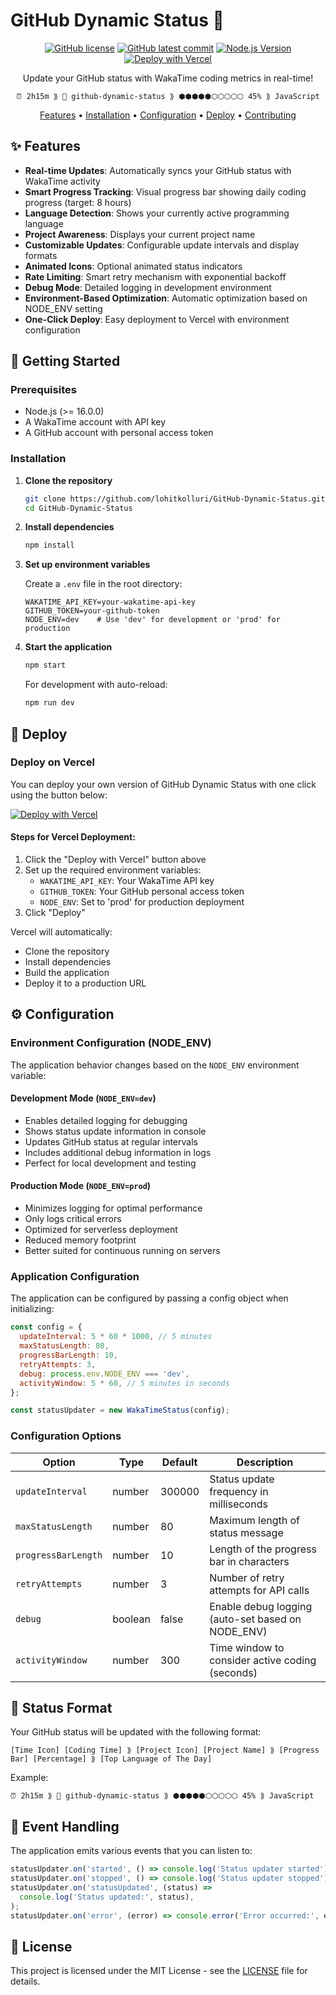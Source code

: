 # GitHub Dynamic Status 🚀

<div align="center">

[![GitHub license](https://img.shields.io/github/license/Naereen/StrapDown.js.svg)](https://github.com/your-username/github-dynamic-status/blob/main/LICENSE)
[![GitHub latest commit](https://img.shields.io/github/last-commit/lohitkolluri/GitHub-Dynamic-Status)](https://github.com/lohitkolluri/GitHub-Dynamic-Status/commits/main)
[![Node.js Version](https://img.shields.io/badge/node-%3E%3D%2016.0.0-brightgreen)](https://nodejs.org/)
[![Deploy with Vercel](https://vercel.com/button)](https://vercel.com/new/clone?repository-url=https%3A%2F%2Fgithub.com%2Flohitkolluri%2FGitHub-Dynamic-Status&env=WAKATIME_API_KEY,GITHUB_TOKEN,NODE_ENV&envDescription=API%20Keys%20needed%20for%20the%20application&envLink=https%3A%2F%2Fgithub.com%2Flohitkolluri%2FGitHub-Dynamic-Status%23-configuration&project-name=github-dynamic-status&repository-name=github-dynamic-status&demo-url=https%3A%2F%2Fgithub.com%2Flohitkolluri%2FGitHub-Dynamic-Status)

Update your GitHub status with WakaTime coding metrics in real-time!

```
⏰ 2h15m ⟫ 📂 github-dynamic-status ⟫ ⬢⬢⬢⬢⬢⬡⬡⬡⬡⬡ 45% ⟫ JavaScript
```

[Features](#features) • [Installation](#installation) • [Configuration](#configuration) • [Deploy](#deploy) • [Contributing](#contributing)

</div>

## ✨ Features

- **Real-time Updates**: Automatically syncs your GitHub status with WakaTime activity
- **Smart Progress Tracking**: Visual progress bar showing daily coding progress (target: 8 hours)
- **Language Detection**: Shows your currently active programming language
- **Project Awareness**: Displays your current project name
- **Customizable Updates**: Configurable update intervals and display formats
- **Animated Icons**: Optional animated status indicators
- **Rate Limiting**: Smart retry mechanism with exponential backoff
- **Debug Mode**: Detailed logging in development environment
- **Environment-Based Optimization**: Automatic optimization based on NODE_ENV setting
- **One-Click Deploy**: Easy deployment to Vercel with environment configuration

## 🚀 Getting Started

### Prerequisites

- Node.js (>= 16.0.0)
- A WakaTime account with API key
- A GitHub account with personal access token

### Installation

1. **Clone the repository**

   ```bash
   git clone https://github.com/lohitkolluri/GitHub-Dynamic-Status.git
   cd GitHub-Dynamic-Status
   ```

2. **Install dependencies**

   ```bash
   npm install
   ```

3. **Set up environment variables**

   Create a `.env` file in the root directory:

   ```env
   WAKATIME_API_KEY=your-wakatime-api-key
   GITHUB_TOKEN=your-github-token
   NODE_ENV=dev    # Use 'dev' for development or 'prod' for production
   ```

4. **Start the application**

   ```bash
   npm start
   ```

   For development with auto-reload:

   ```bash
   npm run dev
   ```

## 🌟 Deploy

### Deploy on Vercel

You can deploy your own version of GitHub Dynamic Status with one click using the button below:

[![Deploy with Vercel](https://vercel.com/button)](https://vercel.com/new/clone?repository-url=https%3A%2F%2Fgithub.com%2Flohitkolluri%2FGitHub-Dynamic-Status&env=WAKATIME_API_KEY,GITHUB_TOKEN,NODE_ENV&envDescription=API%20Keys%20needed%20for%20the%20application&envLink=https%3A%2F%2Fgithub.com%2Flohitkolluri%2FGitHub-Dynamic-Status%23-configuration&project-name=github-dynamic-status&repository-name=github-dynamic-status&demo-url=https%3A%2F%2Fgithub.com%2Flohitkolluri%2FGitHub-Dynamic-Status)

#### Steps for Vercel Deployment:

1. Click the "Deploy with Vercel" button above
2. Set up the required environment variables:
   - `WAKATIME_API_KEY`: Your WakaTime API key
   - `GITHUB_TOKEN`: Your GitHub personal access token
   - `NODE_ENV`: Set to 'prod' for production deployment
3. Click "Deploy"

Vercel will automatically:

- Clone the repository
- Install dependencies
- Build the application
- Deploy it to a production URL

## ⚙️ Configuration

### Environment Configuration (NODE_ENV)

The application behavior changes based on the `NODE_ENV` environment variable:

#### Development Mode (`NODE_ENV=dev`)

- Enables detailed logging for debugging
- Shows status update information in console
- Updates GitHub status at regular intervals
- Includes additional debug information in logs
- Perfect for local development and testing

#### Production Mode (`NODE_ENV=prod`)

- Minimizes logging for optimal performance
- Only logs critical errors
- Optimized for serverless deployment
- Reduced memory footprint
- Better suited for continuous running on servers

### Application Configuration

The application can be configured by passing a config object when initializing:

```javascript
const config = {
  updateInterval: 5 * 60 * 1000, // 5 minutes
  maxStatusLength: 80,
  progressBarLength: 10,
  retryAttempts: 3,
  debug: process.env.NODE_ENV === 'dev',
  activityWindow: 5 * 60, // 5 minutes in seconds
};

const statusUpdater = new WakaTimeStatus(config);
```

### Configuration Options

| Option              | Type    | Default | Description                                       |
| ------------------- | ------- | ------- | ------------------------------------------------- |
| `updateInterval`    | number  | 300000  | Status update frequency in milliseconds           |
| `maxStatusLength`   | number  | 80      | Maximum length of status message                  |
| `progressBarLength` | number  | 10      | Length of the progress bar in characters          |
| `retryAttempts`     | number  | 3       | Number of retry attempts for API calls            |
| `debug`             | boolean | false   | Enable debug logging (auto-set based on NODE_ENV) |
| `activityWindow`    | number  | 300     | Time window to consider active coding (seconds)   |

## 🎨 Status Format

Your GitHub status will be updated with the following format:

```
[Time Icon] [Coding Time] ⟫ [Project Icon] [Project Name] ⟫ [Progress Bar] [Percentage] ⟫ [Top Language of The Day]
```

Example:

```
⏰ 2h15m ⟫ 📂 github-dynamic-status ⟫ ⬢⬢⬢⬢⬢⬡⬡⬡⬡⬡ 45% ⟫ JavaScript
```

## 🔄 Event Handling

The application emits various events that you can listen to:

```javascript
statusUpdater.on('started', () => console.log('Status updater started'));
statusUpdater.on('stopped', () => console.log('Status updater stopped'));
statusUpdater.on('statusUpdated', (status) =>
  console.log('Status updated:', status),
);
statusUpdater.on('error', (error) => console.error('Error occurred:', error));
```

## 📝 License

This project is licensed under the MIT License - see the [LICENSE](LICENSE) file for details.

</div>
